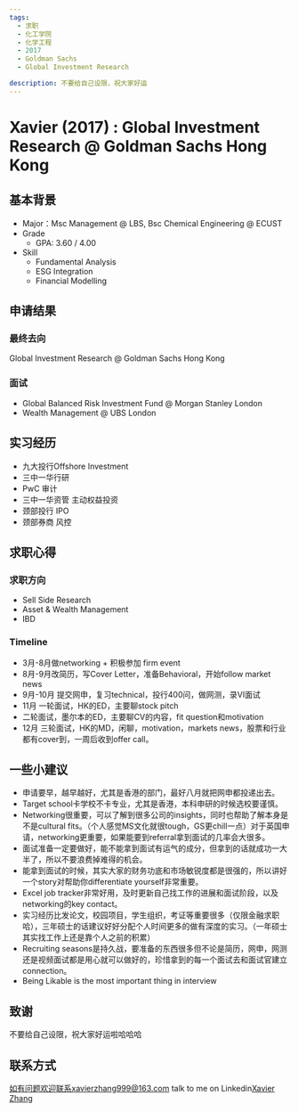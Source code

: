 ```yaml
---
tags:
  - 求职
  - 化工学院
  - 化学工程
  - 2017
  - Goldman Sachs
  - Global Investment Research

description: 不要给自己设限，祝大家好运
---
```


# Xavier (2017) : Global Investment Research @ Goldman Sachs Hong Kong

## 基本背景

- Major：Msc Management @ LBS, Bsc Chemical Engineering @ ECUST
- Grade
  - GPA: 3.60 / 4.00
- Skill
  - Fundamental Analysis
  - ESG Integration
  - Financial Modelling

## 申请结果

### 最终去向

Global Investment Research @ Goldman Sachs Hong Kong

### 面试

- Global Balanced Risk Investment Fund @ Morgan Stanley London
- Wealth Management @ UBS London

## 实习经历

- 九大投行Offshore Investment
- 三中一华行研
- PwC 审计
- 三中一华资管 主动权益投资
- 颈部投行 IPO
- 颈部券商 风控

## 求职心得

### 求职方向

- Sell Side Research
- Asset & Wealth Management
- IBD

### Timeline

- 3月-8月做networking + 积极参加 firm event
- 8月-9月改简历，写Cover Letter，准备Behavioral，开始follow market news
- 9月-10月 提交网申，复习technical，投行400问，做网测，录VI面试
- 11月 一轮面试，HK的ED，主要聊stock pitch
- 二轮面试，墨尔本的ED，主要聊CV的内容，fit question和motivation
- 12月 三轮面试，HK的MD，闲聊，motivation，markets news，股票和行业都有cover到，一周后收到offer call。


## 一些小建议

- 申请要早，越早越好，尤其是香港的部门，最好八月就把网申都投递出去。
- Target school卡学校不卡专业，尤其是香港，本科申研的时候选校要谨慎。
- Networking很重要，可以了解到很多公司的insights，同时也帮助了解本身是不是cultural fits。（个人感觉MS文化就很tough，GS更chill一点）对于英国申请，networking更重要，如果能要到referral拿到面试的几率会大很多。
- 面试准备一定要做好，能不能拿到面试有运气的成分，但拿到的话就成功一大半了，所以不要浪费掉难得的机会。
- 能拿到面试的时候，其实大家的财务功底和市场敏锐度都是很强的，所以讲好一个story对帮助你differentiate yourself非常重要。
- Excel job tracker非常好用，及时更新自己找工作的进展和面试阶段，以及networking的key contact。
- 实习经历比发论文，校园项目，学生组织，考证等重要很多（仅限金融求职哈），三年硕士的话建议好好分配个人时间更多的做有深度的实习。（一年硕士其实找工作上还是靠个人之前的积累）
- Recruiting seasons是持久战，要准备的东西很多但不论是简历，网申，网测还是视频面试都是用心就可以做好的，珍惜拿到的每一个面试去和面试官建立connection。
- Being Likable is the most important thing in interview

## 致谢

不要给自己设限，祝大家好运啦哈哈哈

## 联系方式 

如有问题欢迎联系xavierzhang999@163.com talk to me on Linkedin[Xavier Zhang]([https://www.linkedin.com/in/xavierzhang329/])
